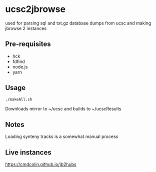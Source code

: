 # ucsc2jbrowse

used for parsing sql and txt.gz database dumps from ucsc and making jbrowse 2
instances

## Pre-requisites

- hck
- fdfind
- node.js
- yarn

## Usage

```bash
./makeAll.sh
```

Downloads mirror to ~/ucsc and builds to ~/ucscResults

## Notes

Loading synteny tracks is a somewhat manual process

## Live instances

https://cmdcolin.github.io/jb2hubs
